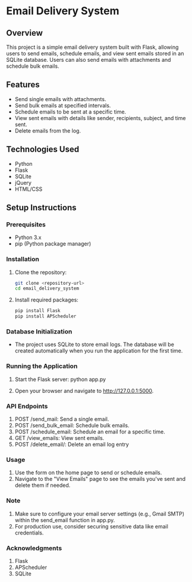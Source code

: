 # Email Delivery System

## Overview
This project is a simple email delivery system built with Flask, allowing users to send emails, schedule emails, and view sent emails stored in an SQLite database. Users can also send emails with attachments and schedule bulk emails.

## Features
- Send single emails with attachments.
- Send bulk emails at specified intervals.
- Schedule emails to be sent at a specific time.
- View sent emails with details like sender, recipients, subject, and time sent.
- Delete emails from the log.

## Technologies Used
- Python
- Flask
- SQLite
- jQuery
- HTML/CSS

## Setup Instructions

### Prerequisites
- Python 3.x
- pip (Python package manager)

### Installation
1. Clone the repository:
   ```bash
   git clone <repository-url>
   cd email_delivery_system

2. Install required packages:
    ```bash
    pip install Flask
    pip install APScheduler

### Database Initialization
- The project uses SQLite to store email logs. The database will be created automatically when you run the application for the first time.

### Running the Application
1. Start the Flask server:
    python app.py

2. Open your browser and navigate to http://127.0.0.1:5000.

### API Endpoints
1. POST /send_mail: Send a single email.
2. POST /send_bulk_email: Schedule bulk emails.
3. POST /schedule_email: Schedule an email for a specific time.
4. GET /view_emails: View sent emails.
5. POST /delete_email/<id>: Delete an email log entry

### Usage
1. Use the form on the home page to send or schedule emails.
2. Navigate to the "View Emails" page to see the emails you've sent and delete them if needed.

### Note
1. Make sure to configure your email server settings (e.g., Gmail SMTP) within the send_email function in app.py.
2. For production use, consider securing sensitive data like email credentials.

### Acknowledgments
1. Flask
2. APScheduler
3. SQLite